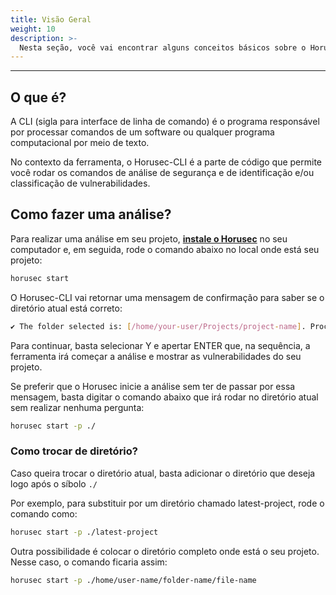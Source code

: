 ```yaml
---
title: Visão Geral
weight: 10
description: >-
  Nesta seção, você vai encontrar alguns conceitos básicos sobre o Horusec-CLI
---
```


---

## **O que é?**
A CLI (sigla para interface de linha de comando) é o programa responsável por processar comandos de um software ou qualquer programa computacional por meio de texto.

No contexto da ferramenta, o Horusec-CLI é a parte de código que permite você rodar os comandos de análise de segurança e de identificação e/ou classificação de vulnerabilidades.

## **Como fazer uma análise?**
Para realizar uma análise em seu projeto, [**instale o Horusec**](/docs/pt-br/cli/installing) no seu computador e, em seguida, rode o comando abaixo no local onde está seu projeto:

```bash
horusec start
```

O Horusec-CLI vai retornar uma mensagem de confirmação para saber se o diretório atual está correto:

```bash
✔ The folder selected is: [/home/your-user/Projects/project-name]. Proceed? [Y/n]: Y
```

Para continuar, basta selecionar Y e apertar ENTER que, na sequência, a ferramenta irá começar a análise e mostrar as vulnerabilidades do seu projeto.

Se preferir que o Horusec inicie a análise sem ter de passar por essa mensagem, basta digitar o comando abaixo que irá rodar no diretório atual sem realizar nenhuma pergunta:

```bash
horusec start -p ./
```

### **Como trocar de diretório?**

Caso queira trocar o diretório atual, basta adicionar o diretório que deseja logo após o síbolo `./` 

Por exemplo, para substituir por um diretório chamado latest-project, rode o comando como:

```bash
horusec start -p ./latest-project
```

Outra possibilidade é colocar o diretório completo onde está o seu projeto. Nesse caso, o comando ficaria assim: 

```bash
horusec start -p ./home/user-name/folder-name/file-name
```
